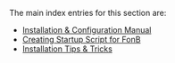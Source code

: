 The main index entries for this section are:

* [Installation & Configuration Manual](https://github.com/aptus/FonB-Documentation/blob/master/INSTALLATION/INSTALLATION.md)
* [Creating Startup Script for FonB](https://github.com/aptus/FonB-Documentation/blob/master/INSTALLATION/STARTUP_SCRIPT.md)
* [Installation Tips & Tricks](https://github.com/aptus/FonB-Documentation/blob/master/INSTALLATION/TIPS.md)
